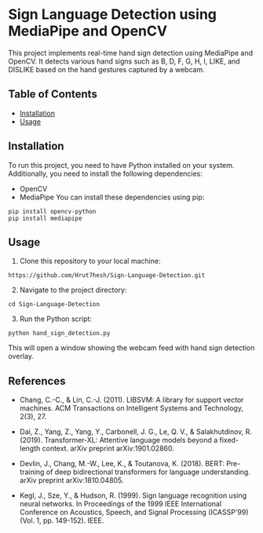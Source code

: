# Sign Language Detection using MediaPipe and OpenCV
This project implements real-time hand sign detection using MediaPipe and OpenCV. It detects various hand signs such as B, D, F, G, H, I, LIKE, and DISLIKE based on the hand gestures captured by a webcam.
## Table of Contents

- [Installation](#installation)
- [Usage](#usage)
## Installation
To run this project, you need to have Python installed on your system. Additionally, you need to install the following dependencies:
- OpenCV
- MediaPipe
You can install these dependencies using pip:
```
pip install opencv-python
pip install mediapipe
```
## Usage
1. Clone this repository to your local machine:
```
https://github.com/Hrut7hesh/Sign-Language-Detection.git
```
2. Navigate to the project directory:
```
cd Sign-Language-Detection
```
3. Run the Python script:
```
python hand_sign_detection.py
```
This will open a window showing the webcam feed with hand sign detection overlay.
## References

- Chang, C.-C., & Lin, C.-J. (2011). LIBSVM: A library for support vector machines. ACM Transactions on Intelligent Systems and Technology, 2(3), 27.

- Dai, Z., Yang, Z., Yang, Y., Carbonell, J. G., Le, Q. V., & Salakhutdinov, R. (2019). Transformer-XL: Attentive language models beyond a fixed-length context. arXiv preprint arXiv:1901.02860.

- Devlin, J., Chang, M.-W., Lee, K., & Toutanova, K. (2018). BERT: Pre-training of deep bidirectional transformers for language understanding. arXiv preprint arXiv:1810.04805.

- Kegl, J., Sze, Y., & Hudson, R. (1999). Sign language recognition using neural networks. In Proceedings of the 1999 IEEE International Conference on Acoustics, Speech, and Signal Processing (ICASSP'99) (Vol. 1, pp. 149-152). IEEE.
